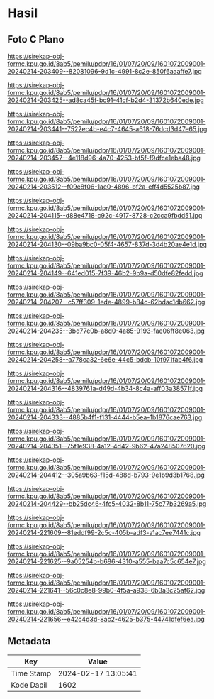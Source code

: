 # Hasil

## Foto C Plano

https://sirekap-obj-formc.kpu.go.id/8ab5/pemilu/pdpr/16/01/07/20/09/1601072009001-20240214-203409--82081096-9d1c-4991-8c2e-850f6aaaffe7.jpg

https://sirekap-obj-formc.kpu.go.id/8ab5/pemilu/pdpr/16/01/07/20/09/1601072009001-20240214-203425--ad8ca45f-bc91-41cf-b2d4-31372b640ede.jpg

https://sirekap-obj-formc.kpu.go.id/8ab5/pemilu/pdpr/16/01/07/20/09/1601072009001-20240214-203441--7522ec4b-e4c7-4645-a618-76dcd3d47e65.jpg

https://sirekap-obj-formc.kpu.go.id/8ab5/pemilu/pdpr/16/01/07/20/09/1601072009001-20240214-203457--4e118d96-4a70-4253-bf5f-f9dfce1eba48.jpg

https://sirekap-obj-formc.kpu.go.id/8ab5/pemilu/pdpr/16/01/07/20/09/1601072009001-20240214-203512--f09e8f06-1ae0-4896-bf2a-eff4d5525b87.jpg

https://sirekap-obj-formc.kpu.go.id/8ab5/pemilu/pdpr/16/01/07/20/09/1601072009001-20240214-204115--d88e4718-c92c-4917-8728-c2cca9fbdd51.jpg

https://sirekap-obj-formc.kpu.go.id/8ab5/pemilu/pdpr/16/01/07/20/09/1601072009001-20240214-204130--09ba9bc0-05f4-4657-837d-3d4b20ae4e1d.jpg

https://sirekap-obj-formc.kpu.go.id/8ab5/pemilu/pdpr/16/01/07/20/09/1601072009001-20240214-204149--641ed015-7f39-46b2-9b9a-d50dfe82fedd.jpg

https://sirekap-obj-formc.kpu.go.id/8ab5/pemilu/pdpr/16/01/07/20/09/1601072009001-20240214-204207--c57ff309-1ede-4899-b84c-62bdac1db662.jpg

https://sirekap-obj-formc.kpu.go.id/8ab5/pemilu/pdpr/16/01/07/20/09/1601072009001-20240214-204235--3bd77e0b-a8d0-4a85-9193-fae06ff8e063.jpg

https://sirekap-obj-formc.kpu.go.id/8ab5/pemilu/pdpr/16/01/07/20/09/1601072009001-20240214-204258--a778ca32-6e6e-44c5-bdcb-10f971fab4f6.jpg

https://sirekap-obj-formc.kpu.go.id/8ab5/pemilu/pdpr/16/01/07/20/09/1601072009001-20240214-204316--4839761a-d49d-4b34-8c4a-aff03a38571f.jpg

https://sirekap-obj-formc.kpu.go.id/8ab5/pemilu/pdpr/16/01/07/20/09/1601072009001-20240214-204333--4885b4f1-f131-4444-b5ea-1b1876cae763.jpg

https://sirekap-obj-formc.kpu.go.id/8ab5/pemilu/pdpr/16/01/07/20/09/1601072009001-20240214-204351--75f1e938-4a12-4d42-9b62-47a248507620.jpg

https://sirekap-obj-formc.kpu.go.id/8ab5/pemilu/pdpr/16/01/07/20/09/1601072009001-20240214-204412--305a9b63-f15d-488d-b793-9e1b9d3b1768.jpg

https://sirekap-obj-formc.kpu.go.id/8ab5/pemilu/pdpr/16/01/07/20/09/1601072009001-20240214-204429--bb25dc46-4fc5-4032-8b11-75c77b3269a5.jpg

https://sirekap-obj-formc.kpu.go.id/8ab5/pemilu/pdpr/16/01/07/20/09/1601072009001-20240214-221609--81eddf99-2c5c-405b-adf3-a1ac7ee7441c.jpg

https://sirekap-obj-formc.kpu.go.id/8ab5/pemilu/pdpr/16/01/07/20/09/1601072009001-20240214-221625--9a05254b-b686-4310-a555-baa7c5c654e7.jpg

https://sirekap-obj-formc.kpu.go.id/8ab5/pemilu/pdpr/16/01/07/20/09/1601072009001-20240214-221641--56c0c8e8-99b0-4f5a-a938-6b3a3c25af62.jpg

https://sirekap-obj-formc.kpu.go.id/8ab5/pemilu/pdpr/16/01/07/20/09/1601072009001-20240214-221656--e42c4d3d-8ac2-4625-b375-44741dfef6ea.jpg


## Metadata

| Key        | Value               |
| ---------- | ------------------- |
| Time Stamp | 2024-02-17 13:05:41 |
| Kode Dapil | 1602                |



